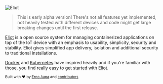 ![Eliot](https://raw.githubusercontent.com/ernoaapa/eliot/master/docs/eliot-logo-medium.png)
> This is early alpha version! There's not all features yet implemented, not heavily tested with different devices and code might get large breaking changes until the first release.

[Eliot](https://github.com/ernoaapa/eliot) is a open source system for managing containerized applications on top of the IoT device with an emphasis to usability, simplicity, security and stability. Eliot gives simplified app delivery, isolation and additional security to traditional installations.

[Docker](https://www.docker.com) and [Kubernetes](https://www.kubernetes.io) have inspired heavily and if you're familiar with those, you find really easy to get started with Eliot.

<sub>Built with ❤︎ by [Erno Aapa](https://github.com/ernoaapa) and [contributors](https://github.com/ernoaapa/eliot/contributors)</sub>
